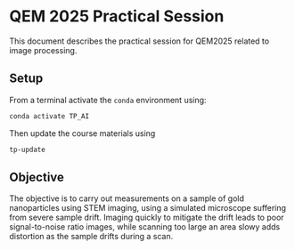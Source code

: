 # QEM 2025 Practical Session

This document describes the practical session for QEM2025 related to image processing.

## Setup

From a terminal activate the `conda` environment using:

```bash
conda activate TP_AI
```

Then update the course materials using

```bash
tp-update
```

## Objective

The objective is to carry out measurements on a sample of gold nanoparticles using STEM imaging, using a simulated microscope suffering from severe sample drift. Imaging quickly to mitigate the drift leads to poor signal-to-noise ratio images, while scanning too large an area slowy adds distortion as the sample drifts during a scan.


